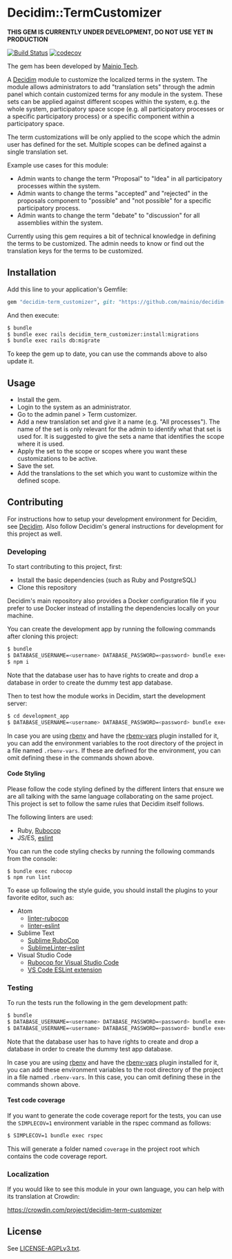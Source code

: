 # Decidim::TermCustomizer

**THIS GEM IS CURRENTLY UNDER DEVELOPMENT, DO NOT USE YET IN PRODUCTION**

[![Build Status](https://travis-ci.com/mainio/decidim-module-term_customizer.svg?branch=master)](https://travis-ci.com/mainio/decidim-module-term_customizer)
[![codecov](https://codecov.io/gh/mainio/decidim-module-term_customizer/branch/master/graph/badge.svg)](https://codecov.io/gh/mainio/decidim-module-term_customizer)

The gem has been developed by [Mainio Tech](https://www.mainiotech.fi/).

A [Decidim](https://github.com/decidim/decidim) module to customize the
localized terms in the system. The module allows administrators to add
"translation sets" through the admin panel which contain customized terms for
any module in the system. These sets can be applied against different scopes
within the system, e.g. the whole system, participatory space scope (e.g. all
participatory processes or a specific participatory process) or a specific
component within a participatory space.

The term customizations will be only applied to the scope which the admin user
has defined for the set. Multiple scopes can be defined against a single
translation set.

Example use cases for this module:

- Admin wants to change the term "Proposal" to "Idea" in all participatory
  processes within the system.
- Admin wants to change the terms "accepted" and "rejected" in the proposals
  component to "possible" and "not possible" for a specific participatory
  process.
- Admin wants to change the term "debate" to "discussion" for all assemblies
  within the system.

Currently using this gem requires a bit of technical knowledge in defining the
terms to be customized. The admin needs to know or find out the translation keys
for the terms to be customized.

## Installation

Add this line to your application's Gemfile:

```ruby
gem "decidim-term_customizer", git: "https://github.com/mainio/decidim-module-term_customizer.git"
```

And then execute:

```bash
$ bundle
$ bundle exec rails decidim_term_customizer:install:migrations
$ bundle exec rails db:migrate
```

To keep the gem up to date, you can use the commands above to also update it.

## Usage

- Install the gem.
- Login to the system as an administrator.
- Go to the admin panel > Term customizer.
- Add a new translation set and give it a name (e.g. "All processes"). The
  name of the set is only relevant for the admin to identify what that set is
  used for. It is suggested to give the sets a name that identifies the scope
  where it is used.
- Apply the set to the scope or scopes where you want these customizations to be
  active.
- Save the set.
- Add the translations to the set which you want to customize within the defined
  scope.

## Contributing

For instructions how to setup your development environment for Decidim, see [Decidim](https://github.com/decidim/decidim). Also follow Decidim's general
instructions for development for this project as well.

### Developing

To start contributing to this project, first:

- Install the basic dependencies (such as Ruby and PostgreSQL)
- Clone this repository

Decidim's main repository also provides a Docker configuration file if you
prefer to use Docker instead of installing the dependencies locally on your
machine.

You can create the development app by running the following commands after
cloning this project:

```bash
$ bundle
$ DATABASE_USERNAME=<username> DATABASE_PASSWORD=<password> bundle exec rake development_app
$ npm i
```

Note that the database user has to have rights to create and drop a database in
order to create the dummy test app database.

Then to test how the module works in Decidim, start the development server:

```bash
$ cd development_app
$ DATABASE_USERNAME=<username> DATABASE_PASSWORD=<password> bundle exec rails s
```

In case you are using [rbenv](https://github.com/rbenv/rbenv) and have the
[rbenv-vars](https://github.com/rbenv/rbenv-vars) plugin installed for it, you
can add the environment variables to the root directory of the project in a file
named `.rbenv-vars`. If these are defined for the environment, you can omit
defining these in the commands shown above.

#### Code Styling

Please follow the code styling defined by the different linters that ensure we
are all talking with the same language collaborating on the same project. This
project is set to follow the same rules that Decidim itself follows.

The following linters are used:

- Ruby, [Rubocop](https://rubocop.readthedocs.io/)
- JS/ES, [eslint](https://eslint.org/)

You can run the code styling checks by running the following commands from the
console:

```
$ bundle exec rubocop
$ npm run lint
```

To ease up following the style guide, you should install the plugins to your
favorite editor, such as:

- Atom
  * [linter-rubocop](https://atom.io/packages/linter-rubocop)
  * [linter-eslint](https://atom.io/packages/linter-eslint)
- Sublime Text
  * [Sublime RuboCop](https://github.com/pderichs/sublime_rubocop)
  * [SublimeLinter-eslint](https://github.com/SublimeLinter/SublimeLinter-eslint)
- Visual Studio Code
  * [Rubocop for Visual Studio Code](https://github.com/misogi/vscode-ruby-rubocop)
  * [VS Code ESLint extension](https://marketplace.visualstudio.com/items?itemName=dbaeumer.vscode-eslint)

### Testing

To run the tests run the following in the gem development path:

```bash
$ bundle
$ DATABASE_USERNAME=<username> DATABASE_PASSWORD=<password> bundle exec rake test_app
$ DATABASE_USERNAME=<username> DATABASE_PASSWORD=<password> bundle exec rspec
```

Note that the database user has to have rights to create and drop a database in
order to create the dummy test app database.

In case you are using [rbenv](https://github.com/rbenv/rbenv) and have the
[rbenv-vars](https://github.com/rbenv/rbenv-vars) plugin installed for it, you
can add these environment variables to the root directory of the project in a
file named `.rbenv-vars`. In this case, you can omit defining these in the
commands shown above.

#### Test code coverage

If you want to generate the code coverage report for the tests, you can use
the `SIMPLECOV=1` environment variable in the rspec command as follows:

```bash
$ SIMPLECOV=1 bundle exec rspec
```

This will generate a folder named `coverage` in the project root which contains
the code coverage report.

### Localization

If you would like to see this module in your own language, you can help with its
translation at Crowdin:

https://crowdin.com/project/decidim-term-customizer

## License

See [LICENSE-AGPLv3.txt](LICENSE-AGPLv3.txt).
